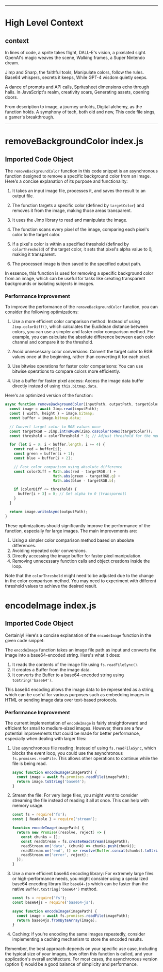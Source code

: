 

  ---
# High Level Context
## context
In lines of code, a sprite takes flight,
DALL-E's vision, a pixelated sight.
OpenAI's magic weaves the scene,
Walking frames, a Super Nintendo dream.

Jimp and Sharp, the faithful tools,
Manipulate colors, follow the rules.
Base64 whispers, secrets it keeps,
While GPT-4 wisdom quietly seeps.

A dance of prompts and API calls,
Spritesheet dimensions echo through halls.
In JavaScript's realm, creativity soars,
Generating assets, opening doors.

From description to image, a journey unfolds,
Digital alchemy, as the function holds.
A symphony of tech, both old and new,
This code file sings, a gamer's breakthrough.


---
# removeBackgroundColor index.js
## Imported Code Object
The `removeBackgroundColor` function in this code snippet is an asynchronous function designed to remove a specific background color from an image. Here's a concise explanation of its purpose and functionality:

1. It takes an input image file, processes it, and saves the result to an output file.

2. The function targets a specific color (defined by `targetColor`) and removes it from the image, making those areas transparent.

3. It uses the Jimp library to read and manipulate the image.

4. The function scans every pixel of the image, comparing each pixel's color to the target color.

5. If a pixel's color is within a specified threshold (defined by `colorThreshold`) of the target color, it sets that pixel's alpha value to 0, making it transparent.

6. The processed image is then saved to the specified output path.

In essence, this function is used for removing a specific background color from an image, which can be useful for tasks like creating transparent backgrounds or isolating subjects in images.

### Performance Improvement

To improve the performance of the `removeBackgroundColor` function, you can consider the following optimizations:

1. Use a more efficient color comparison method:
   Instead of using `Jimp.colorDiff()`, which calculates the Euclidean distance between colors, you can use a simpler and faster color comparison method. For example, you can calculate the absolute difference between each color channel and compare it to the threshold.

2. Avoid unnecessary color conversions:
   Convert the target color to RGB values once at the beginning, rather than converting it for each pixel.

3. Use bitwise operations for faster color comparisons:
   You can use bitwise operations to compare colors more efficiently.

4. Use a buffer for faster pixel access:
   Access the image data buffer directly instead of using `this.bitmap.data`.

Here's an optimized version of the function:

```javascript
async function removeBackgroundColor(inputPath, outputPath, targetColor, colorThreshold = 0, options = {}) {
  const image = await Jimp.read(inputPath);
  const { width, height } = image.bitmap;
  const buffer = image.bitmap.data;

  // Convert target color to RGB values once
  const targetRGB = Jimp.intToRGBA(Jimp.cssColorToHex(targetColor));
  const threshold = colorThreshold * 3; // Adjust threshold for the new comparison method

  for (let i = 0; i < buffer.length; i += 4) {
    const red = buffer[i];
    const green = buffer[i + 1];
    const blue = buffer[i + 2];

    // Fast color comparison using absolute difference
    const colorDiff = Math.abs(red - targetRGB.r) + 
                      Math.abs(green - targetRGB.g) + 
                      Math.abs(blue - targetRGB.b);

    if (colorDiff <= threshold) {
      buffer[i + 3] = 0; // Set alpha to 0 (transparent)
    }
  }

  return image.writeAsync(outputPath);
}
```

These optimizations should significantly improve the performance of the function, especially for large images. The main improvements are:

1. Using a simpler color comparison method based on absolute differences.
2. Avoiding repeated color conversions.
3. Directly accessing the image buffer for faster pixel manipulation.
4. Removing unnecessary function calls and object creations inside the loop.

Note that the `colorThreshold` might need to be adjusted due to the change in the color comparison method. You may need to experiment with different threshold values to achieve the desired result.

# encodeImage index.js
## Imported Code Object
Certainly! Here's a concise explanation of the `encodeImage` function in the given code snippet:

The `encodeImage` function takes an image file path as input and converts the image into a base64-encoded string. Here's what it does:

1. It reads the contents of the image file using `fs.readFileSync()`.
2. It creates a Buffer from the image data.
3. It converts the Buffer to a base64-encoded string using `toString('base64')`.

This base64 encoding allows the image data to be represented as a string, which can be useful for various purposes such as embedding images in HTML or sending image data over text-based protocols.

### Performance Improvement

The current implementation of `encodeImage` is fairly straightforward and efficient for small to medium-sized images. However, there are a few potential improvements that could be made for better performance, especially when dealing with larger files:

1. Use asynchronous file reading:
   Instead of using `fs.readFileSync`, which blocks the event loop, you could use the asynchronous `fs.promises.readFile`. This allows other operations to continue while the file is being read.

   ```javascript
   async function encodeImage(imagePath) {
     const image = await fs.promises.readFile(imagePath);
     return image.toString('base64');
   }
   ```

2. Stream the file:
   For very large files, you might want to consider streaming the file instead of reading it all at once. This can help with memory usage.

   ```javascript
   const fs = require('fs');
   const { Readable } = require('stream');

   function encodeImage(imagePath) {
     return new Promise((resolve, reject) => {
       const chunks = [];
       const readStream = fs.createReadStream(imagePath);
       readStream.on('data', (chunk) => chunks.push(chunk));
       readStream.on('end', () => resolve(Buffer.concat(chunks).toString('base64')));
       readStream.on('error', reject);
     });
   }
   ```

3. Use a more efficient base64 encoding library:
   For extremely large files or high-performance needs, you might consider using a specialized base64 encoding library like `base64-js` which can be faster than the native `Buffer.toString('base64')` method.

   ```javascript
   const fs = require('fs');
   const base64js = require('base64-js');

   async function encodeImage(imagePath) {
     const image = await fs.promises.readFile(imagePath);
     return base64js.fromByteArray(image);
   }
   ```

4. Caching:
   If you're encoding the same images repeatedly, consider implementing a caching mechanism to store the encoded results.

Remember, the best approach depends on your specific use case, including the typical size of your images, how often this function is called, and your application's overall architecture. For most cases, the asynchronous version (option 1) would be a good balance of simplicity and performance.

  